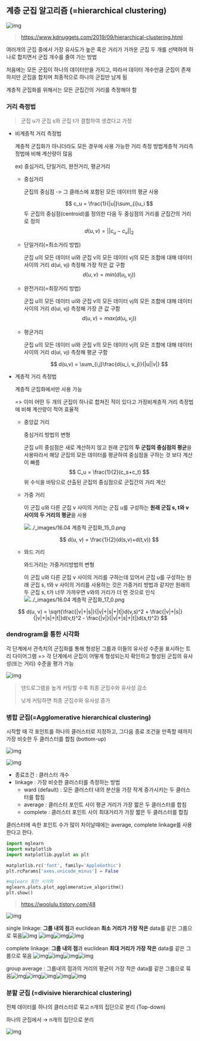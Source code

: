 ## 계층 군집 알고리즘 (=hierarchical clustering)

![img](https://lh5.googleusercontent.com/2zFGIo-hZPHfplqYj5DLn-xVhei_Zz9rV_q0AAp1PqOX6jMJDPSUulpv2ZDLvtnGtI7l_d23RHjJpaC_9SpaoPzb-0DsQ4_CApBuLarZUd0JpoAdAWMFVV_gy-cViAaFtPce4Gip)

> https://www.kdnuggets.com/2019/09/hierarchical-clustering.html



여러개의 군집 중에서 가장 유사도가 높은 혹은 거리가 가까운 군집 두 개를 선택하여 하나로 합치면서 군집 개수를 줄여 가는 방법

처음에는 모든 군집이 하나의 데이터만을 가지고, 따라서 데이터 개수만큼 군집이 존재하지만 군집을 합치며 최종적으로 하나의 군집만 남게 됨

계층적 군집화를 위해서는 모든 군집간의 거리를 측정해야 함





### 거리 측정법

> 군집 u가 군집 s와 군집 t가 결합하여 생겼다고 가정



* 비계층적 거리 측정법

  계층적 군집화가 아니더라도 모든 경우에 사용 가능한 거리 측정 방법계층적 거리측정법에 비해 계산량이 많음 

  ex) 중심거리, 단일거리, 완전거리, 평균거리

  

  * 중심거리

    군집의 중심점 -> 그 클래스에 포함된 모든 데이터의 평균 사용

    
    $$
    c_u = \frac{1}{|u|}\sum_{i}u_i
    $$
    두 군집의 중심점(centroid)를 정의한 다음 두 중심점의 거리를 군집간의 거리로 정의
    $$
    d(u,v) = ||c_u-c_v||_2
    $$
    

  * 단일거리(=최소거리 방법)

    군집 u의 모든 데이터 ui와 군집 v의 모든 데이터 vj의 모든 조합에 대해 데이터 사이의 거리 d(ui, vj) 측정해 가장 작은 값 구함
    $$
    d(u,v) = min(d(u_i, v_j))
    $$
    

  * 완전거리(=최장거리 방법)

    군집 u의 모든 데이터 ui와 군집 v의 모든 데이터 vj의 모든 조합에 대해 데이터 사이의 거리 d(ui, vj) 측정해 가장 큰 값 구함
    $$
    d(u,v) = max(d(u_i, v_j))
    $$
    

  * 평균거리

    군집 u의 모든 데이터 ui와 군집 v의 모든 데이터 vj의 모든 조합에 대해 데이터 사이의 거리 d(ui, vj) 측정해 평균 구함

    
    $$
    d(u,v) = \sum_{i,j}\frac{d(u_i, v_j)}{|u||v|}
    $$
    

* 계층적 거리 측정법

  계층적 군집화에서만 사용 가능 

  => 이미 어떤 두 개의 군집이 하나로 합쳐진 적이 있다고 가정비계층적 거리 측정법에 비해 계산량이 적어 효율적

  * 중앙값 거리

    중심거리 방법의 변형

    군집 u의 중심점은 새로 계산하지 않고 원래 군집의 **두 군집의 중심점의 평균**을 사용따라서 해당 군집의 모든 데이터를 평균하여 중심점을 구하는 것 보다 계산이 빠름
    $$
    C_u = \frac{1}{2}(c_s+c_t)
    $$
    위 수식을 바탕으로 산출된 군집의 중심점으로 군집간의 거리 계산

    

  * 가중 거리

    이 군집 u와 다른 군집 v 사이의 거리는 군집 u를 구성하는 **원래 군집 s, t와 v 사이의 두 거리의 평균**을 사용

    ![../_images/16.04 계층적 군집화_15_0.png](https://lh6.googleusercontent.com/09taOHg6a7t7BY_d8S2ZoAVZxHFE57egRpO-uiPdZpgnalcRoBK0sb6TsVSAUvUMAipz2PbhgwC9rTnjgZwCYM6if_CjW2gIC1MVfTQDQvGZxKwxcXNwqcRgaHLZTdy8P53MLAas)

    
    $$
    d(u, v) = \frac{1}{2}(d(s,v)+d(t,v))
    $$
    

  * 와드 거리

    와드거리는 가중거리방법의 변형

    이 군집 u와 다른 군집 v 사이의 거리를 구하는데 있어서 군집 u를 구성하는 원래 군집 s, t와 v 사이의 거리를 사용하는 것은 가중거리 방법과 같지만 원래의 두 군집 s, t가 너무 가까우면 v와의 거리가 더 먼 것으로 인식
    ![../_images/16.04 계층적 군집화_17_0.png](https://lh5.googleusercontent.com/3qtejyur_oeXdLZVrYar_3jQjsUtwuAmBqKByR3mmlPCf6ZcvbMDdyqk4agLnwyVPvUsoAH_qT0lXiFVgzbEVG6eSv7AaKVtLwpUiHTUfvPtmavkXDa_ZK_c0W7RAhR4lIrGuOxC)


$$
d(u, v) = \sqrt{\frac{|v|+|s|}{|v|+|s|+|t|}d(v,s)^2 + \frac{|v|+|s|}{|v|+|s|+|t|}d(v,t)^2 -  \frac{|v|}{|v|+|s|+|t|}d(s,t)^2}
$$


### **dendrogram**을 통한 시각화

각 단계에서 관측치의 군집화를 통해 형성된 그룹과 이들의 유사성 수준을 표시하는 트리 다이어그램 => 각 단계에서 군집이 어떻게 형성되는지 확인하고 형성된 군집의 유사성(또는 거리) 수준을 평가 가능

![img](https://support.minitab.com/ko-kr/minitab/18/cluster_obs_dendrogram_with_final_partition_glove_testers.png)

> 덴드로그램을 높게 커팅할 수록 최종 군집수와 유사성 감소
>
> 낮게 커팅하면 최종 군집수와 유사성 증가





### 병합 군집(=Agglomerative hierarchical clustering)

시작할 때 각 포인트를 하나의 클러스터로 지정하고, 그다음 종료 조건을 만족할 때까지 가장 비슷한 두 클러스터를 합침 (bottom-up)

![img](https://lh6.googleusercontent.com/i3XvjhXTwLyMVh7g_N1EGM-pMF2vTIcz8kaGglpuOOnAl7rseKBUjCZt3XCinvgEoxWg9Oztx9bVdkk1rqUSP46fFVlYFsqM-Ny46lyARe_dzEDoizJUS1N_EnL-TqUz6Bak3yZc)

![img](https://lh3.googleusercontent.com/ZjcFMQkO8VXTCMIt_Rs7exz5UiXnthldd9Szj1tbsdFNK-elNS_sGH65BoFqWViQSCB577ZhX6q8LJTCfQqcIFEM3lCWfCaZ105DnR7rdno5BXv5V4EttQuJoUsllO9bRlKEA_X-)



* 종료조건 : 클러스터 개수
* linkage : 가장 비슷한 클러스터를 측정하는 방법
  * ward (default) : 모든 클러스터 내의 분산을 가장 작게 증가시키는 두 클러스터를 합침
  * average : 클러스터 포인트 사이 평균 거리가 가장 짧은 두 클러스터를 합침
  * complete : 클러스터 포인트 사이 최대거리가 가장 짧은 두 클러스터를 합침



클러스터에 속한 포인트 수가 많이 차이날때에는 average, complete linkage를 사용한다고 한다.

```python
import mglearn
import matplotlib
import matplotlib.pyplot as plt

matplotlib.rc('font', family='AppleGothic')
plt.rcParams['axes.unicode_minus'] = False

#mglearn 통한 시각화
mglearn.plots.plot_agglomerative_algorithm()
plt.show()
```

> https://woolulu.tistory.com/48



![img](https://lh6.googleusercontent.com/T-Z9hmiYV9qVNzEZAN-Os4fO0XDC8GHO-7bkp3nYM9gzbqK_FnvvNNYcVn9txaqfGcRxl_mQlQowSojKKiCoXldiZLbcyCSykXItJMxD56Wp_W4_ap-s0YndDiu86ZDvo4kYromi)



single linkage: **그룹 내의 점**과 euclidean **최소 거리가 가장 작은** data를 같은 그룹으로 묶음![img](https://lh5.googleusercontent.com/SMd6IeOLgT-orJw1upY2yMIhewQZrTrefh2UXOF7GDl_rODkkuhxnwKTvtVC7DhaOFd8kZSHzVAs-dDWM46liLqRSdPg-4Icug2HoT8rwu9u46_gEXLxu6yzEWfUVG-TqrQPoig6)
![img](https://lh4.googleusercontent.com/92LTOuuJJC-Nd2lAPcG0QfHHM9SQy-QmUtopRNxGowbfTtU2Un9mDUXZlGzhsEpRWZuDv0k8xZqOefHr9ofHJ61M8zLn6U5tS7PpIVPyLX4AWhgHJhvrn-nUaNHergkqtfPfwNOH)![img](https://lh6.googleusercontent.com/i3lFBf-WWqJ24JJxSdLWGVD2DwhUcl6crPA87CWDAX_oDFokB6G377QGUNZzgBxJGyatca5V55Rl8R3DOBpDJHzv4lFlA_ZsHmwVIJWUTJDo5OdYCEzmsI0n7IEQhJa3cqPy9UpM)![img](https://lh3.googleusercontent.com/vh8iw4BM48NrJv4pIhiz3FDJ9RyPTI71dhEcKseUBDgk4ODwctB64jnBZZMQmSNdZ7FT_fBzhfl3XKBxXdyCWgaYuiPsqK7zvj_UMxkbzFao6QAjjglT-YtNjU0uPTFcQKJ-xv-x)





complete linkage: **그룹 내의 점**과 euclidean **최대 거리가 가장 작은** data를 같은 그룹으로 묶음
![img](https://lh4.googleusercontent.com/_cIXTnPUZpVx3iQ5rOgC0M7dGiGZpVeWI_ARdNVeV03W9vS8iUKH3OIlVWeaXoOuHHuFVQU4ps1WiBpKyNvoI-1gqOh5LOBasI0_pRrLLak-hCGSCTU1IEDZ1_KK2oqiA0tcECWh)![img](https://lh6.googleusercontent.com/0SMreh0vUOKq2HOgYeuO-jmFEDhFpSG90eFNDSzR8rO3La2KUhHBXxG0d0KUijmA233JgS6quzgN-BVlpMvavl4ECpEXwRFY3j4lBPptYxSYx0NsBBQ-m0UYY9rZis_uqUkYOrfM)![img](https://lh4.googleusercontent.com/MMqUQiegfbP8iuqhKcD9GoCpYcDnwC_Yw6RE6MsCfkZuE-TMnUql1mQU-FmRHVOwJKXAJ73vojROHYdxe89ugBJqGXQyb3EbaH6syrSiB3H-jOyw8WQaLPkyeK04qrlwoh41LM_T)![img](https://lh4.googleusercontent.com/ZXWbEhH1j9PJGDDbXvkfe0sLXIVMc6q1yHcQPbkd_KZMalUmV-rOqhge6h-VBN7_JOu0rSmYM554bIVKGuEJCq381K9siacv4Nu-pwriNmZUYN7SHJmcWUELg619U0KQNyOgdqzE)


group average : 그룹내의 점과의 거리의 평균이 가장 작은 data를 같은 그룹으로 묶음![img](https://lh6.googleusercontent.com/FMatEO0E9ipsAq0jGr9WLKTgKAo66Jn60QyWTbASxatBWy-1g5tm5hjehMNGSuLPDbUQ3m70kYybImU4D8KcZO9AonKCeXLXFx6lexC5RP4FFZ04-xHdw3s6SQT6-VaLKSvYGebq)![img](https://lh6.googleusercontent.com/wWxyc7aiZz1Vu-LsnASXw9oplMkYUGtpQWmg0Cyw5hno9HW0FXTHIsm7gGjModc0lzjj8xWUfTUeJY42Rdyoc4hkRoAHS2WfEBgl8Ui6paUPZLhlTiYGSqnCtbxWGWPw0b6Orjwv)![img](https://lh3.googleusercontent.com/1qzhzBM__0YSlcOCF-z9id1RVIG73IlS70UMsybc3vn3oZPwuwVhhCB3CJQQBAhvFE2DhHCM6kngk57-85zExVb0v-dyaVCKWvwAxGeYV1yZ944WAo0ngx1W2K2oIXHHwHOltj_3)![img](https://lh6.googleusercontent.com/K-JWcafBCCemG3jl5LvqcbBPG5-iEZbqt_3_5BAlFIh-ibneXgfwyOdJFgxMdaVNPkOdlvp0L6S-Y6tYCk-mDmYqD5-NNaH30qVXg8UMo3Iw21o1aFAQI4uldsFZSQQs8KoNXGJl)![img](https://lh4.googleusercontent.com/c0OVDvOP_Cg0mHI6vg5xNGdtztDqH8QUwuvy_3oXw8z2Eq15lx_3fyyodBX5FQmnPmrGTXLC8F8QQdknqk586ekTVrswWh3YNGa43ABISvOZkLqfjQzmRFLe2XvJlQ5VVbgvyu0R)



### 분할 군집 (=divisive hierarchical clustering)

전체 데이터를 하나의 클러스터로 묶고 n개의 집단으로 분리 (Top-down)

하나의 군집에서 → n개의 집단으로 분리

![img](https://lh5.googleusercontent.com/0phtE2orAn11TEioO8CUpJ6rHwetlPtBHJzvTBS452N7-kn9fD4FJTgksssD1fuBf93sgiqjPcw8jIiigc40CcVkQKg8AvS5tjQFax3Wsy4LXDBo_9YBCKiEOapoUEX7YhE-gt1K) 

